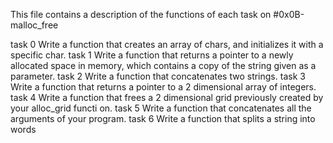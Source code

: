 This file contains a description of the functions of each task on #0x0B-malloc_free

task 0	Write a function that creates an array of chars, and initializes it with a specific char.
task 1	Write a function that returns a pointer to a newly allocated space in memory, which contains 	     a copy of the string given as a parameter.
task 2	Write a function that concatenates two strings.
task 3	Write a function that returns a pointer to a 2 dimensional array of integers.
task 4	Write a function that frees a 2 dimensional grid previously created by your alloc_grid functi	     on.
task 5	Write a function that concatenates all the arguments of your program.
task 6	Write a function that splits a string into words
